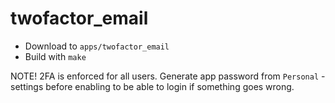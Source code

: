 # twofactor_email

* Download to ``apps/twofactor_email``
* Build with ``make``

NOTE! 2FA is enforced for all users. Generate app password from ``Personal`` -settings before enabling to be able to login if something goes wrong.
